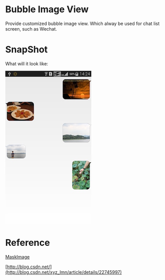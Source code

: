 Bubble Image View
======

Provide customized bubble image view. Which alway be used for chat list screen, such as Wechat.

SnapShot
======

What will it look like:

![Snapshot](https://github.com/habzy/BubbleImageView/blob/master/snapshot/snapshot.jpg)

Reference
======

[MaskImage](https://github.com/habzy/MaskImage)

[http://blog.csdn.net/](http://blog.csdn.net/xyz_lmn/article/details/22745997)
